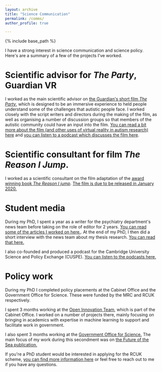 ```yaml
---
layout: archive
title: "Science Communication"
permalink: /comms/
author_profile: true

---
```


{% include base_path %}

I have a strong interest in science communication and science policy. Here's are a summary of a few of the projects I've worked.

Scientific advisor for *The Party*, Guardian VR
======

I worked as the main scientific advisor on [the Guardian's short film *The Party*](https://www.theguardian.com/gnm-press-office/2017/oct/09/guardian-launches-the-party-a-virtual-experience-of-autism), which is designed to be an immersive experience to held people understand some of the challenges that autistic people face. I worked closely with the script writers and directors during the making of the film, as well as organising a number of discussion groups so that members of the autistic community could have an input into the film. [You can read a bit more about the film (and other uses of virtual reality in autism research) here](https://www.spectrumnews.org/features/deep-dive/virtual-reality-transforming-autism-studies/) and [you can listen to a podcast which discusses the film here](https://www.spectrumnews.org/features/multimedia/podcasts/spectrum-stories-seeing-autistic-persons-eyes/).

Scientific consultant for film *The Reason I Jump*.
======

I worked as a scientific consultant on the film adaptation of the [award winning book *The Reason I jump*](https://www.goodreads.com/book/show/16113737-the-reason-i-jump). [The film is due to be released in January 2020.](https://www.imdb.com/title/tt9098928/)

Student media
======

During my PhD, I spent a year as a writer for the psychiatry department's news team before taking on the role of editor for 2 years. [You can read some of the articles I worked on here.](https://www.psychiatry.cam.ac.uk/blog/category/news/). At the end of my PhD, I then did a short interview with the news team about my thesis research. [You can read that here.](https://www.psychiatry.cam.ac.uk/blog/2019/03/11/congratulations-to-owen-parsons-for-completing-his-phd/)

I also co-founded and produced a podcast for the Cambridge University Science and Policy Exchange (CUSPE). [You can listen to the podcasts here.](http://www.cuspe.org/podcast/)

Policy work
======
During my PhD I completed policy placements at the Cabinet Office and the Government Office for Science. These were funded by the MRC and RCUK respectively.

I spent 3 months working at the [Open Innovation Team](https://openinnovation.blog.gov.uk/), which is part of the Cabinet Office. I worked on a number of projects there, mainly focusing on bringing in academics with expertise in machine learning to support and facilitate work in government.

I also spent 3 months working at the [Government Office for Science.](https://www.gov.uk/government/organisations/government-office-for-science) The main focus of my work during this secondment was on [the Future of the Sea publication.](https://www.gov.uk/government/publications/future-of-the-sea--2)

If you're a PhD student would be interested in applying for the RCUK scheme, [you can find more information here](https://www.ukri.org/skills/policy-internships-scheme/) or feel free to reach out to me if you have any questions.
